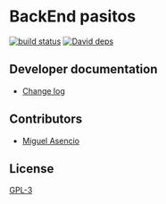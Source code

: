 # BackEnd pasitos

  [![build status][travis-image]][travis-url]
  [![David deps][david-image]][david-url]

## Developer documentation
  - [Change log](./History.md)

## Contributors
  - [Miguel Asencio](https://github.com/maasencioh)

## License
[GPL-3](./LICENSE)

  [travis-image]: https://img.shields.io/travis/akuaippa/BackEnd-Pasitos/master.svg?style=flat-square
  [travis-url]: https://travis-ci.org/akuaippa/BackEnd-Pasitos
  [david-image]: https://img.shields.io/david/akuaippa/BackEnd-Pasitos.svg?style=flat-square
  [david-url]: https://david-dm.org/akuaippa/BackEnd-Pasitos